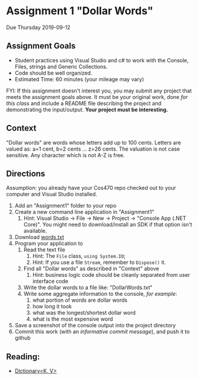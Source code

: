 # Assignment 1 "Dollar Words"
Due Thursday 2019-09-12

## Assignment Goals
* Student practices using Visual Studio and c# to work with the Console, Files, strings and Generic Collections.
* Code should be well organized.
* Estimated Time: 60 minutes (your mileage may vary)

FYI: If this assignment doesn't interest you, you may submit any project that meets the assignment goals above. It must be your original work, done *for this class* and include a README file describing the project and demonstrating the input/output. **Your project must be interesting.**

## Context
"Dollar words" are words whose letters add up to 100 cents. Letters are valued as: a=1 cent, b=2 cents ... z=26 cents. The valuation is not case sensitive. Any character which is not A-Z is free.

## Directions
Assumption: you already have your Cos470 repo checked out to your computer and Visual Studio installed.
1. Add an "Assignment1" folder to your repo
1. Create a new command line application in "Assignment1"
   1. Hint: Visual Studio -> File -> New -> Project -> "Console App (.NET Core)". You might need to download/install an SDK if that option isn't available.
1. Download [words.txt](https://github.com/dwyl/english-words/blob/master/words.txt)
1. Program your application to
   1. Read the text file
      1. Hint: The `File` class, `using System.IO`;
      1. Hint: If you use a file `Stream`, remember to `Dispose()` it.
   1. Find all "Dollar words" as described in "Context" above
      1. Hint: business logic code should be cleanly separated from user interface code
   1. Write the dollar words to a file like: "DollarWords.txt"
   1. Write some aggregate information to the console, *for example*:
      1. what portion of words are dollar words
      1. how long it took
      1. what was the longest/shortest dollar word
      1. what is the most expensive word
1. Save a screenshot of the console output into the project directory
1. Commit this work (with an *informative commit message*), and push it to github

## Reading:
* [Dictionary<K, V>](https://docs.microsoft.com/en-us/dotnet/api/system.collections.generic.dictionary-2)
